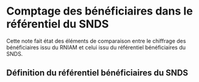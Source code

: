 
# Comptage des bénéficiaires dans le référentiel du SNDS
<!-- SPDX-License-Identifier: MPL-2.0 -->

Cette note fait état des éléments de comparaison entre le chiffrage des bénéficiaires issu du RNIAM et celui issu du référentiel bénéficiaires du SNDS.

## Définition du référentiel bénéficiaires du SNDS
